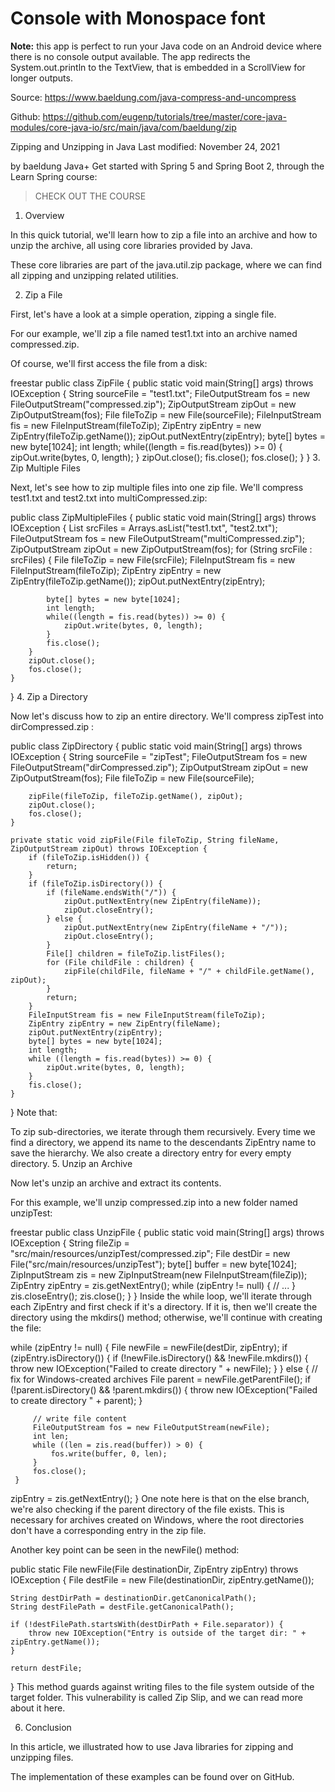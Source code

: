 # Console with Monospace font

**Note:** this app is perfect to run your Java code on an Android device where there is no 
console output available. The app redirects the System.out.println to the TextView, 
that is embedded in a ScrollView for longer outputs. 

Source: https://www.baeldung.com/java-compress-and-uncompress

Github: https://github.com/eugenp/tutorials/tree/master/core-java-modules/core-java-io/src/main/java/com/baeldung/zip

Zipping and Unzipping in Java
Last modified: November 24, 2021

by baeldung Java+
Get started with Spring 5 and Spring Boot 2, through the Learn Spring course:

> CHECK OUT THE COURSE

1. Overview

In this quick tutorial, we'll learn how to zip a file into an archive and how to unzip the archive, all using core libraries provided by Java.

These core libraries are part of the java.util.zip package, where we can find all zipping and unzipping related utilities.

2. Zip a File

First, let's have a look at a simple operation, zipping a single file.

For our example, we'll zip a file named test1.txt into an archive named compressed.zip.

Of course, we'll first access the file from a disk:


freestar
public class ZipFile {
public static void main(String[] args) throws IOException {
String sourceFile = "test1.txt";
FileOutputStream fos = new FileOutputStream("compressed.zip");
ZipOutputStream zipOut = new ZipOutputStream(fos);
File fileToZip = new File(sourceFile);
FileInputStream fis = new FileInputStream(fileToZip);
ZipEntry zipEntry = new ZipEntry(fileToZip.getName());
zipOut.putNextEntry(zipEntry);
byte[] bytes = new byte[1024];
int length;
while((length = fis.read(bytes)) >= 0) {
zipOut.write(bytes, 0, length);
}
zipOut.close();
fis.close();
fos.close();
}
}
3. Zip Multiple Files

Next, let's see how to zip multiple files into one zip file. We'll compress test1.txt and test2.txt into multiCompressed.zip:

public class ZipMultipleFiles {
public static void main(String[] args) throws IOException {
List<String> srcFiles = Arrays.asList("test1.txt", "test2.txt");
FileOutputStream fos = new FileOutputStream("multiCompressed.zip");
ZipOutputStream zipOut = new ZipOutputStream(fos);
for (String srcFile : srcFiles) {
File fileToZip = new File(srcFile);
FileInputStream fis = new FileInputStream(fileToZip);
ZipEntry zipEntry = new ZipEntry(fileToZip.getName());
zipOut.putNextEntry(zipEntry);

            byte[] bytes = new byte[1024];
            int length;
            while((length = fis.read(bytes)) >= 0) {
                zipOut.write(bytes, 0, length);
            }
            fis.close();
        }
        zipOut.close();
        fos.close();
    }
}
4. Zip a Directory

Now let's discuss how to zip an entire directory. We'll compress zipTest into dirCompressed.zip :

public class ZipDirectory {
public static void main(String[] args) throws IOException {
String sourceFile = "zipTest";
FileOutputStream fos = new FileOutputStream("dirCompressed.zip");
ZipOutputStream zipOut = new ZipOutputStream(fos);
File fileToZip = new File(sourceFile);

        zipFile(fileToZip, fileToZip.getName(), zipOut);
        zipOut.close();
        fos.close();
    }

    private static void zipFile(File fileToZip, String fileName, ZipOutputStream zipOut) throws IOException {
        if (fileToZip.isHidden()) {
            return;
        }
        if (fileToZip.isDirectory()) {
            if (fileName.endsWith("/")) {
                zipOut.putNextEntry(new ZipEntry(fileName));
                zipOut.closeEntry();
            } else {
                zipOut.putNextEntry(new ZipEntry(fileName + "/"));
                zipOut.closeEntry();
            }
            File[] children = fileToZip.listFiles();
            for (File childFile : children) {
                zipFile(childFile, fileName + "/" + childFile.getName(), zipOut);
            }
            return;
        }
        FileInputStream fis = new FileInputStream(fileToZip);
        ZipEntry zipEntry = new ZipEntry(fileName);
        zipOut.putNextEntry(zipEntry);
        byte[] bytes = new byte[1024];
        int length;
        while ((length = fis.read(bytes)) >= 0) {
            zipOut.write(bytes, 0, length);
        }
        fis.close();
    }
}
Note that:

To zip sub-directories, we iterate through them recursively.
Every time we find a directory, we append its name to the descendants ZipEntry name to save the hierarchy.
We also create a directory entry for every empty directory.
5. Unzip an Archive

Now let's unzip an archive and extract its contents.

For this example, we'll unzip compressed.zip into a new folder named unzipTest:


freestar
public class UnzipFile {
public static void main(String[] args) throws IOException {
String fileZip = "src/main/resources/unzipTest/compressed.zip";
File destDir = new File("src/main/resources/unzipTest");
byte[] buffer = new byte[1024];
ZipInputStream zis = new ZipInputStream(new FileInputStream(fileZip));
ZipEntry zipEntry = zis.getNextEntry();
while (zipEntry != null) {
// ...
}
zis.closeEntry();
zis.close();
}
}
Inside the while loop, we'll iterate through each ZipEntry and first check if it's a directory. If it is, then we'll create the directory using the mkdirs() method; otherwise, we'll continue with creating the file:

while (zipEntry != null) {
File newFile = newFile(destDir, zipEntry);
if (zipEntry.isDirectory()) {
if (!newFile.isDirectory() && !newFile.mkdirs()) {
throw new IOException("Failed to create directory " + newFile);
}
} else {
// fix for Windows-created archives
File parent = newFile.getParentFile();
if (!parent.isDirectory() && !parent.mkdirs()) {
throw new IOException("Failed to create directory " + parent);
}

         // write file content
         FileOutputStream fos = new FileOutputStream(newFile);
         int len;
         while ((len = zis.read(buffer)) > 0) {
             fos.write(buffer, 0, len);
         }
         fos.close();
     }
zipEntry = zis.getNextEntry();
}
One note here is that on the else branch, we're also checking if the parent directory of the file exists. This is necessary for archives created on Windows, where the root directories don't have a corresponding entry in the zip file.

Another key point can be seen in the newFile() method:

public static File newFile(File destinationDir, ZipEntry zipEntry) throws IOException {
File destFile = new File(destinationDir, zipEntry.getName());

    String destDirPath = destinationDir.getCanonicalPath();
    String destFilePath = destFile.getCanonicalPath();

    if (!destFilePath.startsWith(destDirPath + File.separator)) {
        throw new IOException("Entry is outside of the target dir: " + zipEntry.getName());
    }

    return destFile;
}
This method guards against writing files to the file system outside of the target folder. This vulnerability is called Zip Slip, and we can read more about it here.

6. Conclusion

In this article, we illustrated how to use Java libraries for zipping and unzipping files.

The implementation of these examples can be found over on GitHub.